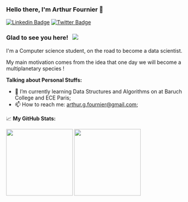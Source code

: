 ### Hello there, I'm Arthur Fournier 👋

[![Linkedin Badge](https://img.shields.io/badge/-LinkedIn-0e76a8?style=flat-square&logo=Linkedin&logoColor=white)](https://www.linkedin.com/in/arthur-fournier-0347291ba/)
[![Twitter Badge](https://img.shields.io/badge/-Twitter-00acee?style=flat-square&logo=Twitter&logoColor=white)](https://twitter.com/ArthurFDev)

### Glad to see you here! &nbsp; ![](https://visitor-badge.glitch.me/badge?page_id=space192.space192)

I'm a Computer science student, on the road to become a data scientist.

My main motivation comes from the idea that one day we will become a multiplanetary species !


**Talking about Personal Stuffs:**

- 🚀 I’m currently learning Data Structures and Algorithms on at Baruch College and ECE Paris;
- 📫 How to reach me: arthur.g.fournier@gmail.com;


📈 **My GitHub Stats:**
<p>
  <img height="180em" src="https://github-readme-stats.vercel.app/api?username=space192&show_icons=true&theme=radical"/>
  <img height="180em" src="https://github-readme-stats.vercel.app/api/top-langs/?username=space192&layout=compact&show_icons=true&theme=radical"/>
</p>
